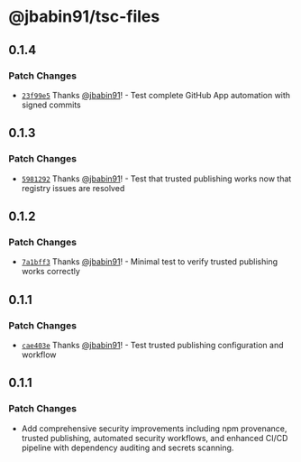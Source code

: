 # @jbabin91/tsc-files

## 0.1.4

### Patch Changes

- [`23f99e5`](https://github.com/jbabin91/tsc-files/commit/23f99e5a0af12a16f6a84f161cf056b7edfdac54) Thanks [@jbabin91](https://github.com/jbabin91)! - Test complete GitHub App automation with signed commits

## 0.1.3

### Patch Changes

- [`5981292`](https://github.com/jbabin91/tsc-files/commit/5981292e2849c4b80d84d746c1f94de049648b87) Thanks [@jbabin91](https://github.com/jbabin91)! - Test that trusted publishing works now that registry issues are resolved

## 0.1.2

### Patch Changes

- [`7a1bff3`](https://github.com/jbabin91/tsc-files/commit/7a1bff3d3183712efd9c1c527616d7a9ed1679fb) Thanks [@jbabin91](https://github.com/jbabin91)! - Minimal test to verify trusted publishing works correctly

## 0.1.1

### Patch Changes

- [`cae403e`](https://github.com/jbabin91/tsc-files/commit/cae403ee1aeb11e01f44e5910746c079a3163275) Thanks [@jbabin91](https://github.com/jbabin91)! - Test trusted publishing configuration and workflow

## 0.1.1

### Patch Changes

- Add comprehensive security improvements including npm provenance, trusted publishing, automated security workflows, and enhanced CI/CD pipeline with dependency auditing and secrets scanning.
